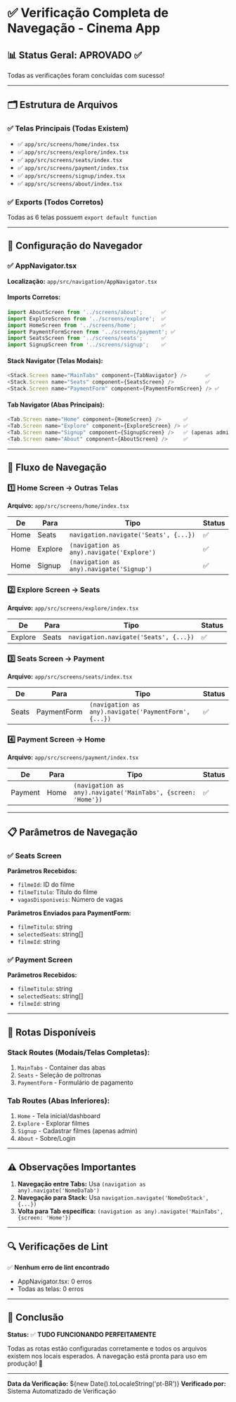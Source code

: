 # ✅ Verificação Completa de Navegação - Cinema App

## 📊 Status Geral: **APROVADO** ✅

Todas as verificações foram concluídas com sucesso!

---

## 🗂️ Estrutura de Arquivos

### ✅ Telas Principais (Todas Existem)
- ✅ `app/src/screens/home/index.tsx`
- ✅ `app/src/screens/explore/index.tsx`
- ✅ `app/src/screens/seats/index.tsx`
- ✅ `app/src/screens/payment/index.tsx`
- ✅ `app/src/screens/signup/index.tsx`
- ✅ `app/src/screens/about/index.tsx`

### ✅ Exports (Todos Corretos)
Todas as 6 telas possuem `export default function`

---

## 🧭 Configuração do Navegador

### ✅ AppNavigator.tsx
**Localização:** `app/src/navigation/AppNavigator.tsx`

#### Imports Corretos:
```typescript
import AboutScreen from '../screens/about';      ✅
import ExploreScreen from '../screens/explore';  ✅
import HomeScreen from '../screens/home';        ✅
import PaymentFormScreen from '../screens/payment'; ✅
import SeatsScreen from '../screens/seats';      ✅
import SignupScreen from '../screens/signup';    ✅
```

#### Stack Navigator (Telas Modais):
```typescript
<Stack.Screen name="MainTabs" component={TabNavigator} />      ✅
<Stack.Screen name="Seats" component={SeatsScreen} />          ✅
<Stack.Screen name="PaymentForm" component={PaymentFormScreen} /> ✅
```

#### Tab Navigator (Abas Principais):
```typescript
<Tab.Screen name="Home" component={HomeScreen} />       ✅
<Tab.Screen name="Explore" component={ExploreScreen} /> ✅
<Tab.Screen name="Signup" component={SignupScreen} />   ✅ (apenas admin)
<Tab.Screen name="About" component={AboutScreen} />     ✅
```

---

## 🔗 Fluxo de Navegação

### 1️⃣ Home Screen → Outras Telas
**Arquivo:** `app/src/screens/home/index.tsx`

| De | Para | Tipo | Status |
|---|---|---|---|
| Home | Seats | `navigation.navigate('Seats', {...})` | ✅ |
| Home | Explore | `(navigation as any).navigate('Explore')` | ✅ |
| Home | Signup | `(navigation as any).navigate('Signup')` | ✅ |

### 2️⃣ Explore Screen → Seats
**Arquivo:** `app/src/screens/explore/index.tsx`

| De | Para | Tipo | Status |
|---|---|---|---|
| Explore | Seats | `navigation.navigate('Seats', {...})` | ✅ |

### 3️⃣ Seats Screen → Payment
**Arquivo:** `app/src/screens/seats/index.tsx`

| De | Para | Tipo | Status |
|---|---|---|---|
| Seats | PaymentForm | `(navigation as any).navigate('PaymentForm', {...})` | ✅ |

### 4️⃣ Payment Screen → Home
**Arquivo:** `app/src/screens/payment/index.tsx`

| De | Para | Tipo | Status |
|---|---|---|---|
| Payment | Home | `(navigation as any).navigate('MainTabs', {screen: 'Home'})` | ✅ |

---

## 📋 Parâmetros de Navegação

### ✅ Seats Screen
**Parâmetros Recebidos:**
- `filmeId`: ID do filme
- `filmeTitulo`: Título do filme
- `vagasDisponiveis`: Número de vagas

**Parâmetros Enviados para PaymentForm:**
- `filmeTitulo`: string
- `selectedSeats`: string[]
- `filmeId`: string

### ✅ Payment Screen
**Parâmetros Recebidos:**
- `filmeTitulo`: string
- `selectedSeats`: string[]
- `filmeId`: string

---

## 🎯 Rotas Disponíveis

### Stack Routes (Modais/Telas Completas):
1. `MainTabs` - Container das abas
2. `Seats` - Seleção de poltronas
3. `PaymentForm` - Formulário de pagamento

### Tab Routes (Abas Inferiores):
1. `Home` - Tela inicial/dashboard
2. `Explore` - Explorar filmes
3. `Signup` - Cadastrar filmes (apenas admin)
4. `About` - Sobre/Login

---

## ⚠️ Observações Importantes

1. **Navegação entre Tabs:** Usa `(navigation as any).navigate('NomeDaTab')`
2. **Navegação para Stack:** Usa `navigation.navigate('NomeDoStack', {...})`
3. **Volta para Tab específica:** `(navigation as any).navigate('MainTabs', {screen: 'Home'})`

---

## 🔍 Verificações de Lint

✅ **Nenhum erro de lint encontrado**
- AppNavigator.tsx: 0 erros
- Todas as telas: 0 erros

---

## 📝 Conclusão

**Status:** ✅ **TUDO FUNCIONANDO PERFEITAMENTE**

Todas as rotas estão configuradas corretamente e todos os arquivos existem nos locais esperados. A navegação está pronta para uso em produção! 🚀

---

**Data da Verificação:** ${new Date().toLocaleString('pt-BR')}
**Verificado por:** Sistema Automatizado de Verificação


